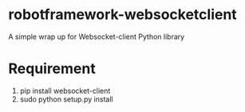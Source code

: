 # robotframework-websocketclient

A simple wrap up for Websocket-client Python library

# Requirement

1. pip install websocket-client
2. sudo python setup.py install
